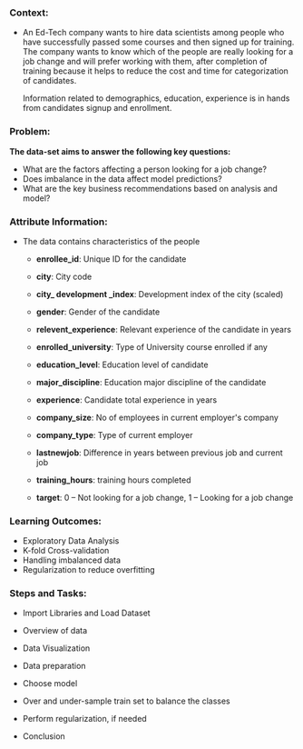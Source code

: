 ### **Context:**

-   An Ed-Tech company wants to hire data scientists among people who have successfully passed some courses and then signed up for training. The company wants to know which of the people are really looking for a job change and will prefer working with them, after completion of training because it helps to reduce the cost and time for categorization of candidates.
    
    Information related to demographics, education, experience is in hands from candidates signup and enrollment.
    

### **Problem:**

**The data-set aims to answer the following key questions:**

-   What are the factors affecting a person looking for a job change?
-   Does imbalance in the data affect model predictions?
-   What are the key business recommendations based on analysis and model?

### Attribute Information:

-   The data contains characteristics of the people
    
    -   **enrollee\_id**: Unique ID for the candidate
        
    -   **city**: City code
        
    -   **city\_ development \_index**: Development index of the city (scaled)
        
    -   **gender**: Gender of the candidate
        
    -   **relevent\_experience**: Relevant experience of the candidate in years
        
    -   **enrolled\_university**: Type of University course enrolled if any
        
    -   **education\_level**: Education level of candidate
        
    -   **major\_discipline**: Education major discipline of the candidate
        
    -   **experience**: Candidate total experience in years
        
    -   **company\_size**: No of employees in current employer's company
        
    -   **company\_type**: Type of current employer
        
    -   **lastnewjob**: Difference in years between previous job and current job
        
    -   **training\_hours**: training hours completed
        
    -   **target**: 0 – Not looking for a job change, 1 – Looking for a job change
        

### **Learning Outcomes:**

-   Exploratory Data Analysis
-   K-fold Cross-validation
-   Handling imbalanced data
-   Regularization to reduce overfitting

### **Steps and Tasks:**

-   Import Libraries and Load Dataset

-   Overview of data
-   Data Visualization

-   Data preparation
-   Choose model
-   Over and under-sample train set to balance the classes
-   Perform regularization, if needed

-   Conclusion